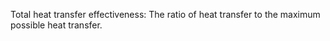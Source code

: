 ﻿Total heat transfer effectiveness: The ratio of heat transfer to the maximum possible heat transfer.
